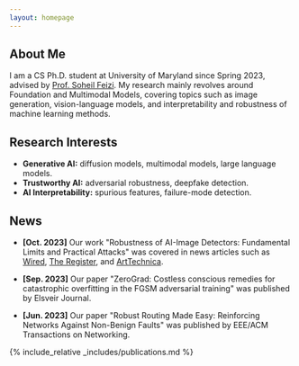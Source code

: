 ```yaml
---
layout: homepage
---
```


## About Me
I am a CS Ph.D. student at University of Maryland since Spring 2023, advised by <a href="https://www.cs.umd.edu/~sfeizi/">Prof. Soheil Feizi</a>.
  My research mainly revolves around Foundation and Multimodal Models,
  covering topics such as image generation, vision-language models, and interpretability and robustness of machine learning methods.

## Research Interests

- **Generative AI:** diffusion models, multimodal models, large language models.
- **Trustworthy AI:** adversarial robustness, deepfake detection.
- **AI Interpretability:** spurious features, failure-mode detection.

## News
- **[Oct. 2023]** Our work "Robustness of AI-Image Detectors: Fundamental Limits and Practical Attacks"
  was covered in news articles such as <a href="https://www.wired.com/story/artificial-intelligence-watermarking-issues/">Wired</a>, 
  <a href="https://www.theregister.com/2023/10/02/watermarking_security_checks/">The Register</a>,
  and <a href="https://arstechnica.com/ai/2023/10/researchers-show-how-easy-it-is-to-defeat-ai-watermarks/">ArtTechnica</a>.
  
- **[Sep. 2023]** Our paper "ZeroGrad: Costless conscious remedies for catastrophic overfitting in the FGSM adversarial training" was published by Elsveir Journal.
- **[Jun. 2023]** Our paper "Robust Routing Made Easy: Reinforcing Networks Against Non-Benign Faults" was published by EEE/ACM Transactions on Networking.

{% include_relative _includes/publications.md %}
<!-- {% include_relative _includes/services.md %} -->
